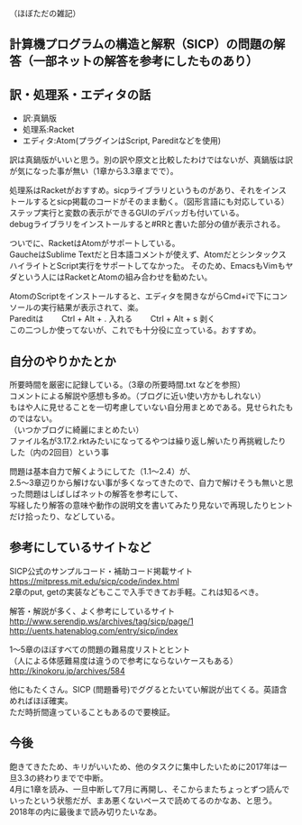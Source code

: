 （ほぼただの雑記）

計算機プログラムの構造と解釈（SICP）の問題の解答（一部ネットの解答を参考にしたものあり）  
--
訳・処理系・エディタの話
--
* 訳:真鍋版
* 処理系:Racket
* エディタ:Atom(プラグインはScript, Pareditなどを使用)

訳は真鍋版がいいと思う。別の訳や原文と比較したわけではないが、真鍋版は訳が気になった事が無い（1章から3.3章までで）。　　

処理系はRacketがおすすめ。sicpライブラリというものがあり、それをインストールするとsicp掲載のコードがそのまま動く。（図形言語にも対応している）  
ステップ実行と変数の表示ができるGUIのデバッガも付いている。  
debugライブラリをインストールすると#RRと書いた部分の値が表示される。   

ついでに、RacketはAtomがサポートしている。  
GaucheはSublime Textだと日本語コメントが使えず、AtomだとシンタックスハイライトとScript実行をサポートしてなかった。
そのため、EmacsもVimもヤダという人にはRacketとAtomの組み合わせを勧めたい。　　

AtomのScriptをインストールすると、エディタを開きながらCmd+iで下にコンソールの実行結果が表示されて、楽。  
Pareditは　　
Ctrl + Alt + . 入れる　　
Ctrl + Alt + s 剥く　　  
この二つしか使ってないが、これでも十分役に立っている。おすすめ。  

自分のやりかたとか
--
所要時間を厳密に記録している。（3章の所要時間.txt などを参照）  
コメントによる解説や感想も多め。（ブログに近い使い方かもしれない）  
もはや人に見せることを一切考慮していない自分用まとめである。見せられたものではない。  
（いつかブログに綺麗にまとめたい）  
ファイル名が3.17.2.rktみたいになってるやつは繰り返し解いたり再挑戦したりした（内の2回目）という事  

問題は基本自力で解くようにしてた（1.1〜2.4）が、  
2.5〜3章辺りから解けない事が多くなってきたので、自力で解けそうも無いと思った問題はしばしばネットの解答を参考にして、  
写経したり解答の意味や動作の説明文を書いてみたり見ないで再現したりヒントだけ拾ったり、などしている。  

参考にしているサイトなど  
--
SICP公式のサンプルコード・補助コード掲載サイト  
<https://mitpress.mit.edu/sicp/code/index.html>  
2章のput, getの実装などもここで入手できてお手軽。これは知るべき。  

解答・解説が多く、よく参考にしているサイト  
<http://www.serendip.ws/archives/tag/sicp/page/1>  
<http://uents.hatenablog.com/entry/sicp/index>  

1〜5章のほぼすべての問題の難易度リストとヒント  
（人による体感難易度は違うので参考にならないケースもある）  
<http://kinokoru.jp/archives/584>  

他にもたくさん。SICP (問題番号)でググるとたいてい解説が出てくる。英語含めればほぼ確実。  
ただ時折間違っていることもあるので要検証。    

今後
--
飽きてきたため、キリがいいため、他のタスクに集中したいために2017年は一旦3.3の終わりまでで中断。  
4月に1章を読み、一旦中断して7月に再開し、そこからまたちょっとずつ読んでいったという状態だが、まあ悪くないペースで読めてるのかなあ、と思う。  
2018年の内に最後まで読み切りたいなあ。  
